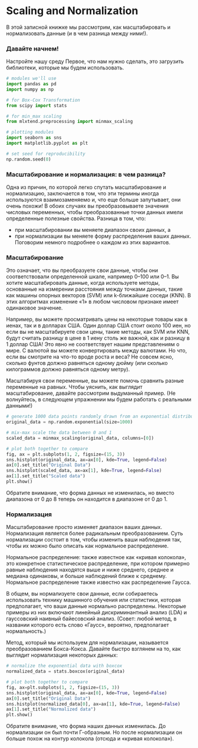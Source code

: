 # Scaling and Normalization
В этой записной книжке мы рассмотрим, как масштабировать и нормализовать данные (и в чем разница между ними!).

### Давайте начнем!

Настройте нашу среду
Первое, что нам нужно сделать, это загрузить библиотеки, которые мы будем использовать.

```python
# modules we'll use
import pandas as pd
import numpy as np

# for Box-Cox Transformation
from scipy import stats

# for min_max scaling
from mlxtend.preprocessing import minmax_scaling

# plotting modules
import seaborn as sns
import matplotlib.pyplot as plt

# set seed for reproducibility
np.random.seed(0)
```

### Масштабирование и нормализация: в чем разница?
Одна из причин, по которой легко спутать масштабирование и нормализацию, заключается в том, что эти термины иногда 
используются взаимозаменяемо и, что еще больше запутывает, они очень похожи! В обоих случаях вы преобразовываете 
значения числовых переменных, чтобы преобразованные точки данных имели определенные полезные свойства. Разница в том,
что:

- при масштабировании вы меняете диапазон своих данных, а
- при нормализации вы меняете форму распределения ваших данных.
Поговорим немного подробнее о каждом из этих вариантов.

### Масштабирование
Это означает, что вы преобразуете свои данные, чтобы они соответствовали определенной шкале, например 0–100 или 0–1. 
Вы хотите масштабировать данные, когда используете методы, основанные на измерении расстояния между точками данных, 
такие как машины опорных векторов (SVM) или k-ближайшие соседи (KNN). В этих алгоритмах изменение «1» в любом 
числовом признаке имеет одинаковое значение.

Например, вы можете просматривать цены на некоторые товары как в иенах, так и в долларах США. Один доллар США стоит 
около 100 иен, но если вы не масштабируете свои цены, такие методы, как SVM или KNN, будут считать разницу в цене в 
1 иену столь же важной, как и разницу в 1 доллар США! Это явно не соответствует нашим представлениям о мире. С 
валютой вы можете конвертировать между валютами. Но что, если вы смотрите на что-то вроде роста и веса? Не совсем 
ясно, сколько фунтов должно равняться одному дюйму (или сколько килограммов должно равняться одному метру).

Масштабируя свои переменные, вы можете помочь сравнить разные переменные на равных. Чтобы уяснить, как выглядит 
масштабирование, давайте рассмотрим выдуманный пример. (Не волнуйтесь, в следующем упражнении мы будем работать с 
реальными данными!) 

```python
# generate 1000 data points randomly drawn from an exponential distribution
original_data = np.random.exponential(size=1000)

# mix-max scale the data between 0 and 1
scaled_data = minmax_scaling(original_data, columns=[0])

# plot both together to compare
fig, ax = plt.subplots(1, 2, figsize=(15, 3))
sns.histplot(original_data, ax=ax[0], kde=True, legend=False)
ax[0].set_title("Original Data")
sns.histplot(scaled_data, ax=ax[1], kde=True, legend=False)
ax[1].set_title("Scaled data")
plt.show()
```
Обратите внимание, что форма данных не изменилась, но вместо диапазона от 0 до 8 теперь он находится в диапазоне от 
0 до 1. 

### Нормализация
Масштабирование просто изменяет диапазон ваших данных. Нормализация является более радикальным преобразованием. Суть 
нормализации состоит в том, чтобы изменить ваши наблюдения так, чтобы их можно было описать как нормальное 
распределение.  

Нормальное распределение: также известное как «кривая колокола», это конкретное статистическое распределение, при 
котором примерно равные наблюдения находятся выше и ниже среднего, среднее и медиана одинаковы, и больше наблюдений 
ближе к среднему. Нормальное распределение также известно как распределение Гаусса.  

В общем, вы нормализуете свои данные, если собираетесь использовать технику машинного обучения или статистики, 
которая предполагает, что ваши данные нормально распределены. Некоторые примеры из них включают линейный 
дискриминантный анализ (LDA) и гауссовский наивный байесовский анализ. (Совет: любой метод, в названии которого есть 
слово «Гаусс», вероятно, предполагает нормальность.)   

Метод, который мы используем для нормализации, называется преобразованием Бокса-Кокса. Давайте быстро взглянем на то,
как выглядит нормализация некоторых данных: 
```python
# normalize the exponential data with boxcox
normalized_data = stats.boxcox(original_data)

# plot both together to compare
fig, ax=plt.subplots(1, 2, figsize=(15, 3))
sns.histplot(original_data, ax=ax[0], kde=True, legend=False)
ax[0].set_title("Original Data")
sns.histplot(normalized_data[0], ax=ax[1], kde=True, legend=False)
ax[1].set_title("Normalized data")
plt.show()
```
Обратите внимание, что форма наших данных изменилась. До нормализации он был почти Г-образным. Но после нормализации 
он больше похож на контур колокола (отсюда и «кривая колокола»). 


